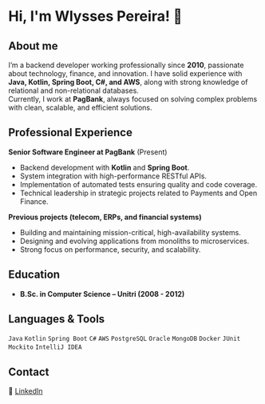 # Hi, I'm Wlysses Pereira! 👋

## About me  
I’m a backend developer working professionally since **2010**, passionate about technology, finance, and innovation. I have solid experience with **Java, Kotlin, Spring Boot, C#, and AWS**, along with strong knowledge of relational and non-relational databases.  
Currently, I work at **PagBank**, always focused on solving complex problems with clean, scalable, and efficient solutions.  

## Professional Experience  

**Senior Software Engineer at PagBank** (Present)  
- Backend development with **Kotlin** and **Spring Boot**.  
- System integration with high-performance RESTful APIs.  
- Implementation of automated tests ensuring quality and code coverage.  
- Technical leadership in strategic projects related to Payments and Open Finance.  

**Previous projects (telecom, ERPs, and financial systems)**  
- Building and maintaining mission-critical, high-availability systems.  
- Designing and evolving applications from monoliths to microservices.  
- Strong focus on performance, security, and scalability.  

## Education  
- **B.Sc. in Computer Science – Unitri (2008 - 2012)**  

## Languages & Tools  
`Java` `Kotlin` `Spring Boot` `C#` `AWS` `PostgreSQL` `Oracle` `MongoDB` `Docker` `JUnit` `Mockito` `IntelliJ IDEA`  

## Contact  
🔗 [LinkedIn](https://www.linkedin.com/in/wlysses-pereira/)  
